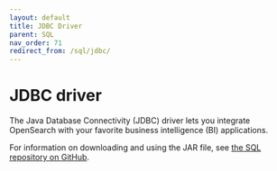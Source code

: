 ```yaml
---
layout: default
title: JDBC Driver
parent: SQL
nav_order: 71
redirect_from: /sql/jdbc/
---
```


# JDBC driver

The Java Database Connectivity (JDBC) driver lets you integrate OpenSearch with your favorite business intelligence (BI) applications.

For information on downloading and using the JAR file, see [the SQL repository on GitHub](https://github.com/opensearch-project/sql/tree/master/sql-jdbc).
